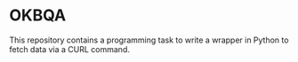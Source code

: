 # OKBQA

This repository contains a programming task to write a wrapper in Python to fetch data via a CURL command.
